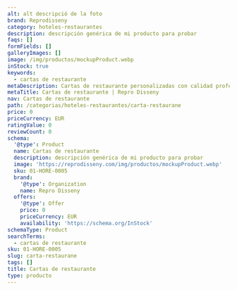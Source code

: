 ```yaml
---
alt: alt descripció de la foto
brand: Reprodisseny
category: hoteles-restaurantes
description: descripción genérica de mi producto para probar
faqs: []
formFields: []
galleryImages: []
image: /img/productos/mockupProduct.webp
inStock: true
keywords:
  - cartas de restaurante
metaDescription: Cartas de restaurante personalizadas con calidad profesional en Cataluña.
metaTitle: Cartas de restaurante | Repro Disseny
nav: Cartas de restaurante
path: /categorias/hoteles-restaurantes/carta-restaurane
price: 0
priceCurrency: EUR
ratingValue: 0
reviewCount: 0
schema:
  '@type': Product
  name: Cartas de restaurante
  description: descripción genérica de mi producto para probar
  image: 'https://reprodisseny.com/img/productos/mockupProduct.webp'
  sku: 01-HORE-0005
  brand:
    '@type': Organization
    name: Repro Disseny
  offers:
    '@type': Offer
    price: 0
    priceCurrency: EUR
    availability: 'https://schema.org/InStock'
schemaType: Product
searchTerms:
  - cartas de restaurante
sku: 01-HORE-0005
slug: carta-restaurane
tags: []
title: Cartas de restaurante
type: producto
---
```


